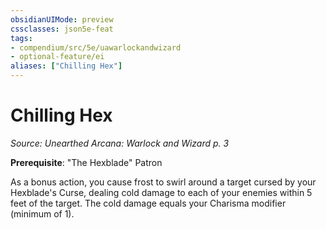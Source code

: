 ```yaml
---
obsidianUIMode: preview
cssclasses: json5e-feat
tags:
- compendium/src/5e/uawarlockandwizard
- optional-feature/ei
aliases: ["Chilling Hex"]
---
```

# Chilling Hex
*Source: Unearthed Arcana: Warlock and Wizard p. 3*  

**Prerequisite**: "The Hexblade" Patron

As a bonus action, you cause frost to swirl around a target cursed by your Hexblade's Curse, dealing cold damage to each of your enemies within 5 feet of the target. The cold damage equals your Charisma modifier (minimum of 1).